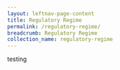 ```yaml
---
layout: leftnav-page-content
title: Regulatory Regime
permalink: /regulatory-regime/
breadcrumb: Regulatory Regime
collection_name: regulatory-regime
---
```


testing
